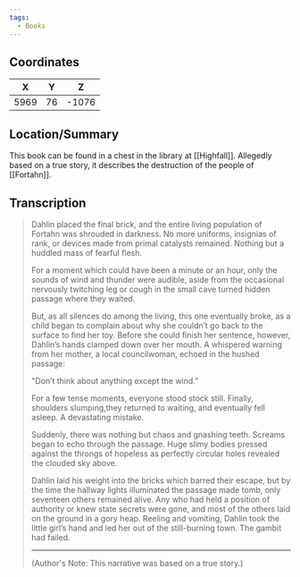 ```yaml
---
tags:
  - Books
---
```


## Coordinates
| **X** | **Y** | **Z** |
| :---: | :---: | :---: |
| 5969  |  76   | -1076 |

## Location/Summary
This book can be found in a chest in the library at [[Highfall]]. Allegedly based on a true story, it describes the destruction of the people of [[Fortahn]].

## Transcription
> Dahlin placed the final brick, and the entire living population of Fortahn was shrouded in darkness. No more uniforms, insignias of rank, or devices made from primal catalysts remained. Nothing but a huddled mass of fearful flesh.
>
> For a moment which could have been a minute or an hour, only the sounds of wind and thunder were audible, aside from the occasional nervously twitching leg or cough in the small cave turned hidden passage where they waited.
>
> But, as all silences do among the living, this one eventually broke, as a child began to complain about why she couldn’t go back to the surface to find her toy. Before she could finish her sentence, however, Dahlin’s hands clamped down over her mouth. A whispered warning from her mother, a local councilwoman, echoed in the hushed passage:
>
> "Don’t think about anything except the wind.”
>
> For a few tense moments, everyone stood stock still. Finally, shoulders slumping,they returned to waiting, and eventually fell asleep. A devastating mistake.
>
> Suddenly, there was nothing but chaos and gnashing teeth. Screams began to echo through the passage. Huge slimy bodies pressed against the throngs of hopeless as perfectly circular holes revealed the clouded sky above.
>
> Dahlin laid his weight into the bricks which barred their escape, but by the time the hallway lights illuminated the passage made tomb, only seventeen others remained alive. Any who had held a position of authority or knew state secrets were gone, and most  of the others laid on the ground in a gory heap. Reeling and vomiting, Dahlin took the little girl’s hand and led her out of the still-burning town. The gambit had failed.
>
> -------------------
>
> (Author's Note: This narrative was based on a true story.)

